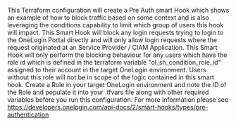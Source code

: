 This Terraform configuration will create a Pre Auth smart Hook which shows an example of how to block traffic based on some context and is also
leveraging the conditions capability to limit which group of users this hook will impact. This Smart Hook will block any login requests trying to login 
to the OneLogin Portal directly and will only allow login requests where the request originated at an Service Provider / CIAM Application. This Smart Hook 
will only perform the blocking behaviour for any users which have the role id which is defined in the terraform variable "ol_sh_condition_role_id" assigned 
to their account in the target OneLogin environment. Users without this role will not be in scope of the logic contained in this smart hook. Create a Role
in your target OneLogin environment and note the ID of the Role and populate it into your .tfvars file along with other required variables  before you run 
this configuration.
For more information please see https://developers.onelogin.com/api-docs/2/smart-hooks/types/pre-authentication 
